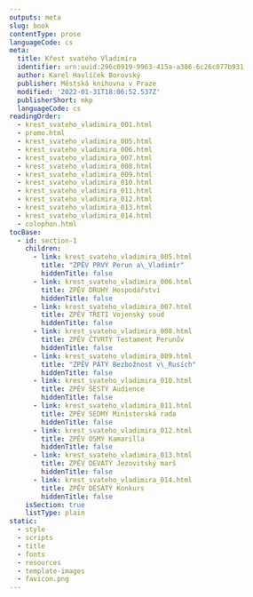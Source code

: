 ```yaml
---
outputs: meta
slug: book
contentType: prose
languageCode: cs
meta:
  title: Křest svatého Vladimíra
  identifier: urn:uuid:296c0919-9963-415a-a386-6c26c077b931
  author: Karel Havlíček Borovský
  publisher: Městská knihovna v Praze
  modified: '2022-01-31T18:06:52.537Z'
  publisherShort: mkp
  languageCode: cs
readingOrder:
  - krest_svateho_vladimira_001.html
  - promo.html
  - krest_svateho_vladimira_005.html
  - krest_svateho_vladimira_006.html
  - krest_svateho_vladimira_007.html
  - krest_svateho_vladimira_008.html
  - krest_svateho_vladimira_009.html
  - krest_svateho_vladimira_010.html
  - krest_svateho_vladimira_011.html
  - krest_svateho_vladimira_012.html
  - krest_svateho_vladimira_013.html
  - krest_svateho_vladimira_014.html
  - colophon.html
tocBase:
  - id: section-1
    children:
      - link: krest_svateho_vladimira_005.html
        title: "ZPĚV PRVÝ Perun a\_Vladimír"
        hiddenTitle: false
      - link: krest_svateho_vladimira_006.html
        title: ZPĚV DRUHÝ Hospodářství
        hiddenTitle: false
      - link: krest_svateho_vladimira_007.html
        title: ZPĚV TŘETÍ Vojenský soud
        hiddenTitle: false
      - link: krest_svateho_vladimira_008.html
        title: ZPĚV ČTVRTÝ Testament Perunův
        hiddenTitle: false
      - link: krest_svateho_vladimira_009.html
        title: "ZPĚV PÁTÝ Bezbožnost v\_Rusích"
        hiddenTitle: false
      - link: krest_svateho_vladimira_010.html
        title: ZPĚV ŠESTÝ Audience
        hiddenTitle: false
      - link: krest_svateho_vladimira_011.html
        title: ZPĚV SEDMÝ Ministerská rada
        hiddenTitle: false
      - link: krest_svateho_vladimira_012.html
        title: ZPĚV OSMÝ Kamarilla
        hiddenTitle: false
      - link: krest_svateho_vladimira_013.html
        title: ZPĚV DEVÁTÝ Jezovitský marš
        hiddenTitle: false
      - link: krest_svateho_vladimira_014.html
        title: ZPĚV DESÁTÝ Konkurs
        hiddenTitle: false
    isSection: true
    listType: plain
static:
  - style
  - scripts
  - title
  - fonts
  - resources
  - template-images
  - favicon.png
---
```

